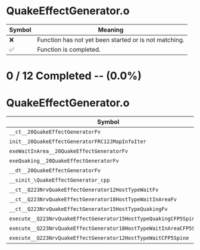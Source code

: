 # QuakeEffectGenerator.o
| Symbol | Meaning 
| ------------- | ------------- 
| :x: | Function has not yet been started or is not matching. 
| :white_check_mark: | Function is completed. 


# 0 / 12 Completed -- (0.0%)
# QuakeEffectGenerator.o
| Symbol | Decompiled? |
| ------------- | ------------- |
| `__ct__20QuakeEffectGeneratorFv` | :x: |
| `init__20QuakeEffectGeneratorFRC12JMapInfoIter` | :x: |
| `exeWaitInArea__20QuakeEffectGeneratorFv` | :x: |
| `exeQuaking__20QuakeEffectGeneratorFv` | :x: |
| `__dt__20QuakeEffectGeneratorFv` | :x: |
| `__sinit_\QuakeEffectGenerator_cpp` | :x: |
| `__ct__Q223NrvQuakeEffectGenerator12HostTypeWaitFv` | :x: |
| `__ct__Q223NrvQuakeEffectGenerator18HostTypeWaitInAreaFv` | :x: |
| `__ct__Q223NrvQuakeEffectGenerator15HostTypeQuakingFv` | :x: |
| `execute__Q223NrvQuakeEffectGenerator15HostTypeQuakingCFP5Spine` | :x: |
| `execute__Q223NrvQuakeEffectGenerator18HostTypeWaitInAreaCFP5Spine` | :x: |
| `execute__Q223NrvQuakeEffectGenerator12HostTypeWaitCFP5Spine` | :x: |
